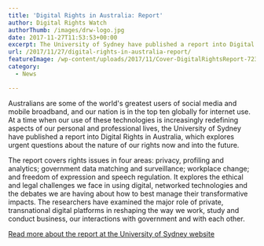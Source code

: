 ```yaml
---
title: 'Digital Rights in Australia: Report'
author: Digital Rights Watch
authorThumb: /images/drw-logo.jpg
date: 2017-11-27T11:53:53+00:00
excerpt: The University of Sydney have published a report into Digital Rights in Australia, which explores urgent questions about the nature of our rights now and into the future.
url: /2017/11/27/digital-rights-in-australia-report/
featureImage: /wp-content/uploads/2017/11/Cover-DigitalRightsReport-723x1024-1.jpg
category:
  - News

---
```

Australians are some of the world's greatest users of social media and mobile broadband, and our nation is in the top ten globally for internet use. At a time when our use of these technologies is increasingly redefining aspects of our personal and professional lives, the University of Sydney have published a report into Digital Rights in Australia, which explores urgent questions about the nature of our rights now and into the future.

The report covers rights issues in four areas: privacy, profiling and analytics; government data matching and surveillance; workplace change; and freedom of expression and speech regulation. It explores the ethical and legal challenges we face in using digital, networked technologies and the debates we are having about how to best manage their transformative impacts. The researchers have examined the major role of private, transnational digital platforms in reshaping the way we work, study and conduct business, our interactions with government and with each other.

[Read more about the report at the University of Sydney website][1]

 [1]: http://digitalrightsusyd.net/research/digital-rights-in-australia-report/
